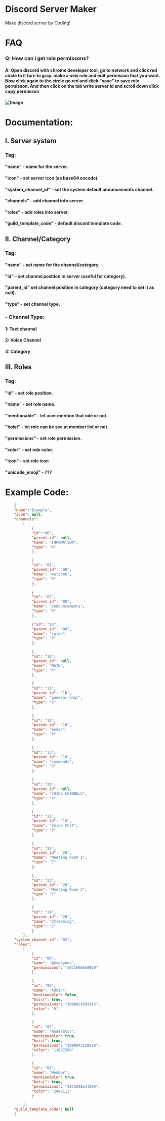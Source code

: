 # Discord Server Maker
Make discord server by Coding!



# FAQ
### Q: How can i get role permissons?
#### A: Open discord with chrome developer tool, go to network and click red circle to it turn to gray. make a new role and edit permisson that you want. Now click again to the circle go red and click "save" to save role permisson. And then click on the tab write server id and scroll down click copy permisson
#### ![Image](https://github.com/tungdo0602/Discord-Server-Maker/blob/main/.github/1.png "example")

# Documentation:
## I. Server system
### Tag:
#### "name" - name for the server.
#### "icon" - set server icon (as base64 encode).
#### "system_channel_id" - set the system default anouncements channel.
#### "channels" - add channel into server.
#### "roles" - add roles into server.
#### 	"guild_template_code" - default discord template code.

## II. Channel/Category
### Tag:
#### "name" - set name for the channel/category.
#### "id" - set channel position in server (useful for category).
#### "parent_id" set channel position in category (category need to set it as null).
#### "type" - set channel type.

### - Channel Type:
#### 1: Text channel
#### 2: Voice Channel
#### 4: Category


## III. Roles
### Tag:
#### "id" - set role position.
#### "name" - set role name.
#### "mentionable" - let user mention that role or not.
#### "hoist" - let role can be see at member list or not.
#### "permissions" - set role permission.
#### "color" - set role color.
#### "icon" - set role icon
#### "unicode_emoji" - ???

# Example Code:
```json
	{
	"name":"Example", 
	"icon": null, 
	"channels": 
		[
			{
			"id":"00", 
			"parent_id": null, 
			"name": "INFOMATION", 
			"type": "4"
			},

			{
			"id": "01", 
			"parent_id": "00", 
			"name": "welcome", 
			"type": "0"
			},

			{
			"id": "02", 
			"parent_id": "00", 
			"name": "announcements", 
			"type": "0"
			},

			{"id": "03", 
			"parent_id": "00", 
			"name": "rules", 
			"type": "0"
			},

			{
			"id": "10", 
			"parent_id": null, 
			"name": "MAIN", 
			"type": "4"
			},

			{
			"id": "11", 
			"parent_id": "10", 
			"name": "general-chat", 
			"type": "0"
			},

			{
			"id": "12", 
			"parent_id": "10", 
			"name": "memes", 
			"type": "0"
			},

			{
			"id": "13",
			"parent_id": "10",
			"name": "commands",
			"type": "0"
			},

			{
			"id": "20",
			"parent_id": null,
			"name": "VOICE CHANNELS",
			"type": "4"
			},

			{
			"id": "21",
			"parent_id": "10",
			"name": "Voice Chat",
			"type": "0"
			},

			{
			"id": "22", 
			"parent_id": "20",
			"name": "Meeting Room 1",
			"type": "2"
			},

			{
			"id": "23",
			"parent_id": "20",
			"name": "Meeting Room 2",
			"type": "2"
			},

			{
			"id": "24",
			"parent_id": "20",
			"name": "Streaming",
			"type": "2"
			}
		],
	"system_channel_id": "02",
	"roles":
		[
			{
			"id": "00",
			"name": "@everyone",
			"permissions": "1071698660929"
			},

			{
			"id": "03",
			"name": "Admin",
			"mentionable": false,
			"hoist": true,
			"permissions": "1090921693183",
			"color": "0"
			},

			{
			"id": "02",
			"name": "Moderator",
			"mentionable": true,
			"hoist": true,
			"permissions": "1089042120519",
			"color": "11027200"
			},

			{
			"id": "01",
			"name": "Member",
			"mentionable": true,
			"hoist": true,
			"permissions": "1071698534209",
			"color": "2490112"
			}

		],
	"guild_template_code": null
	}
```
